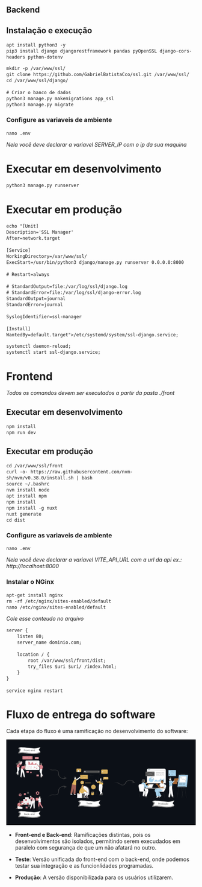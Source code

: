 ## Backend
## Instalação e execução

```
apt install python3 -y
pip3 install django djangorestframework pandas pyOpenSSL django-cors-headers python-dotenv

```

```
mkdir -p /var/www/ssl/
git clone https://github.com/GabrielBatistaCco/ssl.git /var/www/ssl/
cd /var/www/ssl/django/

# Criar o banco de dados
python3 manage.py makemigrations app_ssl
python3 manage.py migrate
```

### Configure as variaveis de ambiente
```
nano .env
```
_Nela você deve declarar a variavel SERVER_IP com o ip da sua maquina_

# Executar em desenvolvimento
```
python3 manage.py runserver
```

# Executar em produção

```
echo "[Unit]
Description='SSL Manager'
After=network.target

[Service]
WorkingDirectory=/var/www/ssl/
ExecStart=/usr/bin/python3 django/manage.py runserver 0.0.0.0:8000

# Restart=always

# StandardOutput=file:/var/log/ssl/django.log
# StandardError=file:/var/log/ssl/django-error.log
StandardOutput=journal
StandardError=journal

SyslogIdentifier=ssl-manager

[Install]
WantedBy=default.target">/etc/systemd/system/ssl-django.service;
```

```
systemctl daemon-reload;
systemctl start ssl-django.service;
```

# Frontend 
_Todos os comandos devem ser executados a partir da pasta ./front_
## Executar em desenvolvimento
```
npm install
npm run dev
```

## Executar em produção

```
cd /var/www/ssl/front
curl -o- https://raw.githubusercontent.com/nvm-sh/nvm/v0.38.0/install.sh | bash
source ~/.bashrc
nvm install node
apt install npm
npm install
npm install -g nuxt
nuxt generate
cd dist
```

### Configure as variaveis de ambiente
```
nano .env
```
_Nela você deve declarar a variavel VITE_API_URL com a url da api ex.: http://localhost:8000_



### Instalar o NGinx

```
apt-get install nginx
rm -rf /etc/nginx/sites-enabled/default 
nano /etc/nginx/sites-enabled/default 
```
_Cole esse conteudo no arquivo_

```
server {
    listen 80;
    server_name dominio.com;

    location / {
        root /var/www/ssl/front/dist;
        try_files $uri $uri/ /index.html;
    }
}

service nginx restart
```


# Fluxo de entrega do software

Cada etapa do fluxo é uma ramificação no desenvolvimento do software:

<img src="django/projeto_ssl/images/release-flow.png">

- **Front-end e Back-end**: Ramificações distintas, pois os desenvolvimentos são isolados, permitindo serem execudados em paralelo com segurança de que um não afatará no outro.

- **Teste**: Versão unificada do front-end com o back-end, onde podemos testar sua integração e as funcionlidades programadas.

- **Produção**: A versão disponibilizada para os usuários utilizarem.